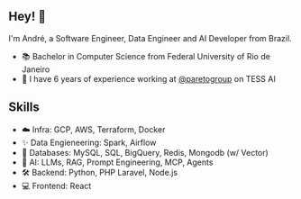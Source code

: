 ## Hey! 👋
I'm André, a Software Engineer, Data Engineer and AI Developer from Brazil.

- 📚 Bachelor in Computer Science from Federal University of Rio de Janeiro
- 👥 I have 6 years of experience working at [@paretogroup](https://github.com/paretogroup) on TESS AI

## Skills
- ☁️ Infra: GCP, AWS, Terraform, Docker
- ✨ Data Engieneering: Spark, Airflow
- 🎲 Databases: MySQL, SQL, BigQuery, Redis, Mongodb (w/ Vector)
- 🧠 AI: LLMs, RAG, Prompt Engineering, MCP, Agents
- 🛠️ Backend: Python, PHP Laravel, Node.js
- 💻 Frontend: React

